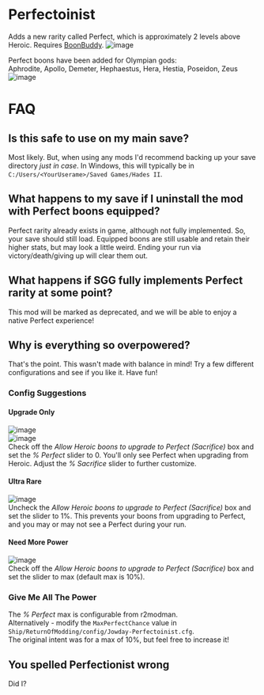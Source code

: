 # Perfectoinist
Adds a new rarity called Perfect, which is approximately 2 levels above Heroic. Requires [BoonBuddy](https://thunderstore.io/c/hades-ii/p/Jowday/BoonBuddy/).
![image](https://github.com/The-Black-Lodge/JowdayPerfectoinist/assets/7319207/3bb01de9-a96d-40f7-97be-4cafc4eb73ae)

Perfect boons have been added for Olympian gods: \
Aphrodite, Apollo, Demeter, Hephaestus, Hera, Hestia, Poseidon, Zeus
![image](https://github.com/The-Black-Lodge/JowdayPerfectoinist/assets/7319207/0e68aa6a-799e-47b8-9e3c-a987fd1606df)

# FAQ
## Is this safe to use on my main save?
Most likely. But, when using any mods I'd recommend backing up your save directory *just in case*. In Windows, this will typically be in `C:/Users/<YourUserame>/Saved Games/Hades II`.

## What happens to my save if I uninstall the mod with Perfect boons equipped?
Perfect rarity already exists in game, although not fully implemented. So, your save should still load. Equipped boons are still usable and retain their higher stats, but may look a little weird. Ending your run via victory/death/giving up will clear them out.

## What happens if SGG fully implements Perfect rarity at some point?
This mod will be marked as deprecated, and we will be able to enjoy a native Perfect experience!

## Why is everything so overpowered?
That's the point. This wasn't made with balance in mind! Try a few different configurations and see if you like it. Have fun!
### Config Suggestions
#### Upgrade Only
![image](https://github.com/The-Black-Lodge/JowdayPerfectoinist/assets/7319207/5c801fe6-009e-468c-b566-03c3db833e08) \
![image](https://github.com/The-Black-Lodge/JowdayPerfectoinist/assets/7319207/8d119c03-ec29-4796-9a04-a642e5fb84a1) \
Check off the *Allow Heroic boons to upgrade to Perfect (Sacrifice)* box and set the *% Perfect* slider to 0. You'll only see Perfect when upgrading from Heroic. Adjust the *% Sacrifice* slider to further customize.

#### Ultra Rare
![image](https://github.com/The-Black-Lodge/JowdayPerfectoinist/assets/7319207/4eac9026-d291-4a4f-b24c-f012a09515d9) \
Uncheck the *Allow Heroic boons to upgrade to Perfect (Sacrifice)* box and set the slider to 1%. This prevents your boons from upgrading to Perfect, and you may or may not see a Perfect during your run.

#### Need More Power
![image](https://github.com/The-Black-Lodge/JowdayPerfectoinist/assets/7319207/473ef605-cf16-42a5-8314-d91eafd603b8) \
Check off the *Allow Heroic boons to upgrade to Perfect (Sacrifice)* box and set the slider to max (default max is 10%).

### Give Me All The Power
The *% Perfect* max is configurable from r2modman. \
Alternatively - modify the `MaxPerfectChance` value in `Ship/ReturnOfModding/config/Jowday-Perfectoinist.cfg`. \
The original intent was for a max of 10%, but feel free to increase it!

## You spelled Perfectionist wrong
Did I?
